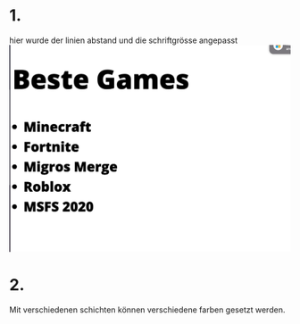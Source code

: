 # 1.
hier wurde der linien abstand und die schriftgrösse angepasst
![screenshot](image.png)

# 2.
Mit verschiedenen schichten können verschiedene farben gesetzt werden.